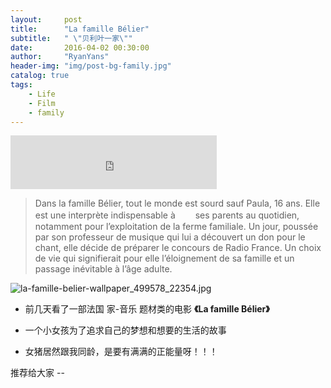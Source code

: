 ```yaml
---
layout:     post
title:      "La famille Bélier"
subtitle:   " \"贝利叶一家\""
date:       2016-04-02 00:30:00
author:     "RyanYans"
header-img: "img/post-bg-family.jpg"
catalog: true
tags:
    - Life
    - Film
    - family
---
```


<iframe frameborder="no" border="0" marginwidth="0" marginheight="0" width=330 height=86 src="http://music.163.com/outchain/player?type=2&id=31010115&auto=1&height=66"></iframe>

> Dans la famille Bélier, tout le monde est sourd sauf Paula, 16 ans. Elle est une interprète indispensable à 
　　ses parents au quotidien, notamment pour l’exploitation de la ferme familiale. Un jour, poussée par son professeur de musique qui lui a découvert un don pour le chant, elle décide de préparer le concours de Radio France. Un choix de vie qui signifierait pour elle l’éloignement de sa famille et un passage inévitable à l’âge adulte.



![la-famille-belier-wallpaper_499578_22354.jpg](https://ooo.0o0.ooo/2016/04/02/56ff753c2c295.jpg)

* 前几天看了一部法国 家-音乐 题材类的电影  **《La famille Bélier》**

* 一个小女孩为了追求自己的梦想和想要的生活的故事

* 女猪居然跟我同龄，是要有满满的正能量呀！！！

推荐给大家 --